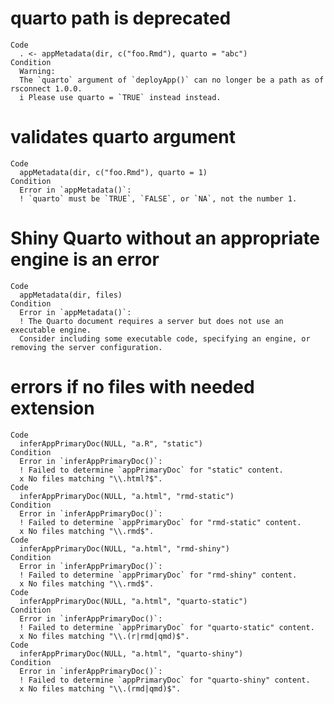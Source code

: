 # quarto path is deprecated

    Code
      . <- appMetadata(dir, c("foo.Rmd"), quarto = "abc")
    Condition
      Warning:
      The `quarto` argument of `deployApp()` can no longer be a path as of rsconnect 1.0.0.
      i Please use quarto = `TRUE` instead instead.

# validates quarto argument

    Code
      appMetadata(dir, c("foo.Rmd"), quarto = 1)
    Condition
      Error in `appMetadata()`:
      ! `quarto` must be `TRUE`, `FALSE`, or `NA`, not the number 1.

# Shiny Quarto without an appropriate engine is an error

    Code
      appMetadata(dir, files)
    Condition
      Error in `appMetadata()`:
      ! The Quarto document requires a server but does not use an executable engine.
      Consider including some executable code, specifying an engine, or removing the server configuration.

# errors if no files with needed extension

    Code
      inferAppPrimaryDoc(NULL, "a.R", "static")
    Condition
      Error in `inferAppPrimaryDoc()`:
      ! Failed to determine `appPrimaryDoc` for "static" content.
      x No files matching "\\.html?$".
    Code
      inferAppPrimaryDoc(NULL, "a.html", "rmd-static")
    Condition
      Error in `inferAppPrimaryDoc()`:
      ! Failed to determine `appPrimaryDoc` for "rmd-static" content.
      x No files matching "\\.rmd$".
    Code
      inferAppPrimaryDoc(NULL, "a.html", "rmd-shiny")
    Condition
      Error in `inferAppPrimaryDoc()`:
      ! Failed to determine `appPrimaryDoc` for "rmd-shiny" content.
      x No files matching "\\.rmd$".
    Code
      inferAppPrimaryDoc(NULL, "a.html", "quarto-static")
    Condition
      Error in `inferAppPrimaryDoc()`:
      ! Failed to determine `appPrimaryDoc` for "quarto-static" content.
      x No files matching "\\.(r|rmd|qmd)$".
    Code
      inferAppPrimaryDoc(NULL, "a.html", "quarto-shiny")
    Condition
      Error in `inferAppPrimaryDoc()`:
      ! Failed to determine `appPrimaryDoc` for "quarto-shiny" content.
      x No files matching "\\.(rmd|qmd)$".

